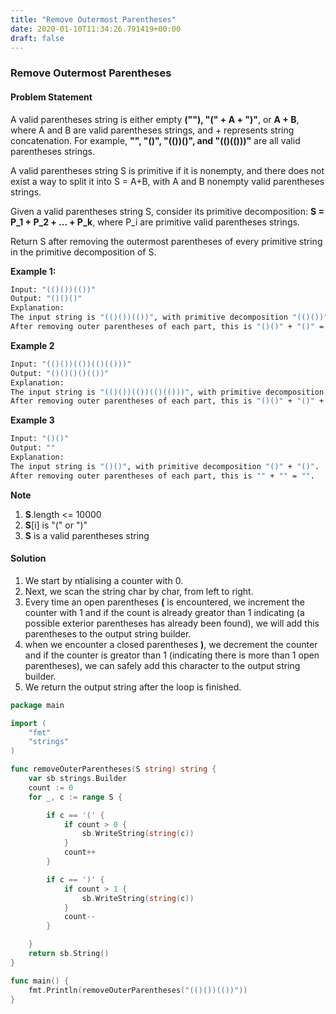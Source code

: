 ```yaml
---
title: "Remove Outermost Parentheses"
date: 2020-01-10T11:34:26.791419+00:00
draft: false
---
```


### Remove Outermost Parentheses

#### Problem Statement

A valid parentheses string is either empty **(""), "(" + A + ")"**, or **A + B**, where A and B are valid parentheses strings, and + represents string concatenation.  For example, **"", "()", "(())()", and "(()(()))"** are all valid parentheses strings.

A valid parentheses string S is primitive if it is nonempty, and there does not exist a way to split it into S = A+B, with A and B nonempty valid parentheses strings.

Given a valid parentheses string S, consider its primitive decomposition: **S = P_1 + P_2 + ... + P_k**, where P_i are primitive valid parentheses strings.

Return S after removing the outermost parentheses of every primitive string in the primitive decomposition of S.

**Example 1:**
````bash
Input: "(()())(())"
Output: "()()()"
Explanation: 
The input string is "(()())(())", with primitive decomposition "(()())" + "(())".
After removing outer parentheses of each part, this is "()()" + "()" = "()()()".
````

**Example 2**
````bash
Input: "(()())(())(()(()))"
Output: "()()()()(())"
Explanation: 
The input string is "(()())(())(()(()))", with primitive decomposition "(()())" + "(())" + "(()(()))".
After removing outer parentheses of each part, this is "()()" + "()" + "()(())" = "()()()()(())".
````

**Example 3**
````bash
Input: "()()"
Output: ""
Explanation: 
The input string is "()()", with primitive decomposition "()" + "()".
After removing outer parentheses of each part, this is "" + "" = "".
````

**Note**

1. **S**.length <= 10000
2. **S**[i] is "(" or ")"
3. **S** is a valid parentheses string




#### Solution

1. We start by ntialising a counter with 0.
2. Next, we scan the string char by char, from left to right.
3. Every time an open parentheses  **(**  is encountered, we increment the counter with 1 and if the count is already greator than 1 indicating (a possible exterior parentheses has already been found), we will add this parentheses to the output string builder.
4. when we encounter a closed parentheses **)**, we decrement the counter and if the counter is greator than 1 (indicating there is more than 1 open parentheses), we can safely add this character to the output string builder.
5. We return the output string after the loop is finished.

```go
package main

import (
	"fmt"
	"strings"
)

func removeOuterParentheses(S string) string {
	var sb strings.Builder
	count := 0
	for _, c := range S {

		if c == '(' {
			if count > 0 {
				sb.WriteString(string(c))
			}
			count++
		}

		if c == ')' {
			if count > 1 {
				sb.WriteString(string(c))
			}
			count--
		}

	}
	return sb.String()
}

func main() {
	fmt.Println(removeOuterParentheses("(()())(())"))
}
```
